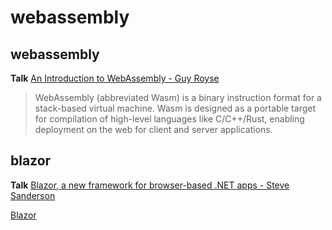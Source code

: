 # webassembly

## webassembly

**Talk** [An Introduction to WebAssembly - Guy Royse](https://www.youtube.com/watch?v=jxf8uaOOu48&list=PL03Lrmd9CiGe9QtFC8LRRqknzpKgcrWpe&index=70&t=0s)

>WebAssembly (abbreviated Wasm) is a binary instruction format for a stack-based virtual machine. Wasm is designed as a portable target for compilation of high-level languages like C/C++/Rust, enabling deployment on the web for client and server applications.

## blazor

**Talk** [Blazor, a new framework for browser-based .NET apps - Steve Sanderson](https://www.youtube.com/watch?v=uW-Kk7Qpv5U&list=PL03Lrmd9CiGe9QtFC8LRRqknzpKgcrWpe&index=167&t=0s)

[Blazor](https://docs.microsoft.com/en-us/aspnet/core/blazor/?view=aspnetcore-3.0)

